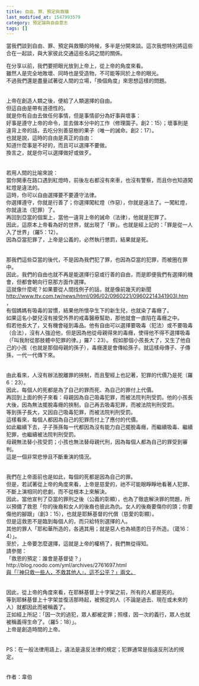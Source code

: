 ```yaml
---
title: 自由、罪、預定與救贖
last_modified_at: 1547993579
category: 預定論與自由意志
tags: []
---
```


<p>當我們談到自由、罪、預定與救贖的時候，多半是分開來談。這次我想特別將這些合在一起談，與大家彼此交通這些名詞之間的關係。 <!--more--></p><p>在分享以前，我們要把眼光放到上帝上，從上帝的角度來看。<br/>雖然人是完全地敗壞、同時也是受造物，不可能等同於上帝的眼光。<br/>不過我們還是盡量試著從人間的立場，「換個角度」來思想這樣的問題。<br/><br/><br/>上帝在創造人類之後，便給了人類選擇的自由。<br/>但這自由是帶有道德性的。<br/>就是你有自由去做任何事情，但是事情卻分為好事與壞事：<br/>好事是遵守上帝的命令，並去做本分中的工作（修理園子。創2：15）；壞事則是違背上帝的話，去吃分別善惡樹的果子（唯一的誡命。創2：17）。<br/>也就是說，這時的自由是真正的自由：<br/>知道什麼事是不好的，而且可以選擇不要做。<br/>換言之，就是你可以選擇做好或做歹。<br/><br/><br/>若用人間的比喻來說：<br/>當你開車在路口遇到紅燈時，前後左右都沒有來車，也沒有警察，而且你也知道闖紅燈是違法的。<br/>這時，你可以自由選擇要不要遵守法律。<br/>你選擇遵守，你就是行善了；你選擇闖紅燈（作惡），你就是違法了。一闖紅燈，你就違法（犯罪）了。<br/>再回到亞當的個案上，當他一違背上帝的誡命（法律），他就是犯罪了。<br/>因此，這原本上帝看為好的世界，就出現了「罪」。也就是經上記的：「罪是從一人入了世界」（羅5：12）。<br/>因為亞當犯罪了，上帝是公義的，必然執行懲罰，結果就是死。 <br/><br/><br/>那我們這些亞當的後代，不是因為我們犯了罪，也因為亞當的犯罪，而被圈在罪中。<br/>因此，我們的自由也就不再是能選擇行惡或行善的自由，而是即便我們有選擇的機會，但都會朝向行惡那方面作選擇。<br/>這就像什麼呢？如果要從人間找例子的話，就是像前幾天的新聞 <a href="http://www.ttv.com.tw/news/html/096/02/0960221/09602214341903I.htm">http://www.ttv.com.tw/news/html/096/02/0960221/09602214341903I.htm</a> ，<br/>有個媽媽有吸毒的習慣，結果他所懷孕生下的新生兒，也就染了毒癮了。<br/>如果這名小嬰兒沒有接受外界的戒毒醫療幫助，那他就會一直陷在毒癮之中。<br/>假若他長大了，又有機會碰到毒品。他有自由可以選擇要吸毒（犯法）或不要吸毒（合法），沒有人強迫他，但是因為他從母親得來的毒癮，使得他不得不選擇吸毒（「叫我附從那肢體中犯罪的律。」羅7：23）。 假如那個小孩長大了，又生了他自己的小孩（也就是那個母親的孫子），毒癮還是會傳給孫子。就這樣母傳子、子傳孫，一代一代傳下來。<br/><br/><br/>由此看來，人沒有辦法脫離罪的挾制，而且聖經上也記著，犯罪的代價乃是死（羅6：23）。<br/>因此，每個人的死都是為了自己的罪而死、為自己的罪付上代價。<br/>再回到上面的例子來看：母親因為自己吸毒犯罪，而被法院判刑受罰。他的小孩長大後，因為無法擺脫毒癮的挾制，自己再去吸毒犯罪，而被法院判刑受罰。<br/>等到孫子長大，又因自己吸毒犯罪，而被法院判刑受罰。<br/>這樣看來，每個人都因為自己的犯罪而付上了應付的代價。<br/>如此繼續下去，子子孫孫每一代都因為沒有能力自己擺脫毒癮，而繼續吸毒、繼續犯罪，也繼續被法院判刑受罰。<br/>母親無法替小孩受罰；小孩也無法替母親代刑，因為每個人都為自己的罪受到審判。<br/>這是一個非常悲慘且不斷重演的情況。 <br/><br/> <br/>我們在上帝面前也是如此，每個的死都是因為自己的罪。<br/>但是，若試著從上帝的角度來看，上帝是慈愛的，祂不可能眼睜睜地看著人犯罪、不斷上演相同的悲劇，而不從根本上來解決。<br/>因此，當他宣判了亞當的罪刑之後（公義的彰顯），也為了徹底解決罪的問題，所以預備了救恩「你的後裔和女人的後裔也彼此為仇。女人的後裔要傷你的頭；你要傷他的腳跟」（創3：15），也就是耶穌基督的代償（慈愛的彰顯）。<br/>但是這救恩不是臨到每個人的，而只給特別選擇的人。<br/>其他的罪人「耶和華所造的，各適其用；就是惡人也為禍患的日子所造。（箴16：4）」。<br/>至於，上帝要怎麼選擇，這就是上帝的權柄了，我們無從得知。 <br/>請參閱：<br/>「救恩的預定：誰會是基督徒？」<br/>http://blog.roodo.com/yml/archives/2761697.html<br/><a href="/posts/269192440">與「『神只救一些人，不救其他人』，這不公平？」兩文。</a><br/><br/><br/>因此，從上帝的角度來看，在耶穌基督上十字架之前，所有的人都是死的。<br/>等到耶穌基督上十字架並復活那時起，被預定的人（不論是過去、現在或未來的人）就都因此而被稱義了。<br/>正如經上所記：「因一次的過犯，眾人都被定罪；照樣，因一次的義行，眾人也就被稱義得生命了。（羅5：18）」。<br/>上帝是創造時間的上帝。<br/><br/><br/>PS：在一般法律用語上，違法是違反法律的規定；犯罪通常是指違反刑法的規定。<br/><br/><br/>作者：韋伯<br/></p><p> </p><br/>
